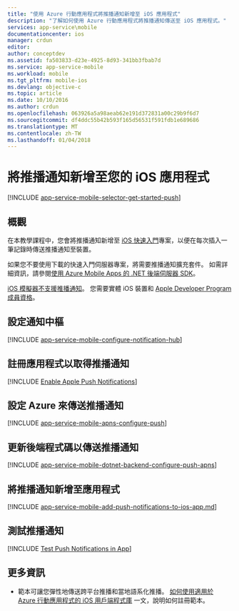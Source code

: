 ```yaml
---
title: "使用 Azure 行動應用程式將推播通知新增至 iOS 應用程式"
description: "了解如何使用 Azure 行動應用程式將推播通知傳送至 iOS 應用程式。"
services: app-service\mobile
documentationcenter: ios
manager: crdun
editor: 
author: conceptdev
ms.assetid: fa503833-d23e-4925-8d93-341bb3fbab7d
ms.service: app-service-mobile
ms.workload: mobile
ms.tgt_pltfrm: mobile-ios
ms.devlang: objective-c
ms.topic: article
ms.date: 10/10/2016
ms.author: crdun
ms.openlocfilehash: 063926a5a98aeab62e191d372831a00c29b9f6d7
ms.sourcegitcommit: df4ddc55b42b593f165d56531f591fdb1e689686
ms.translationtype: MT
ms.contentlocale: zh-TW
ms.lasthandoff: 01/04/2018
---
```

# <a name="add-push-notifications-to-your-ios-app"></a>將推播通知新增至您的 iOS 應用程式
[!INCLUDE [app-service-mobile-selector-get-started-push](../../includes/app-service-mobile-selector-get-started-push.md)]

## <a name="overview"></a>概觀
在本教學課程中，您會將推播通知新增至 [iOS 快速入門]專案，以便在每次插入一筆記錄時傳送推播通知至裝置。

如果您不要使用下載的快速入門伺服器專案，將需要推播通知擴充套件。 如需詳細資訊，請參閱[使用 Azure Mobile Apps 的 .NET 後端伺服器 SDK](app-service-mobile-dotnet-backend-how-to-use-server-sdk.md)。

[iOS 模擬器不支援推播通知](https://developer.apple.com/library/ios/documentation/IDEs/Conceptual/iOS_Simulator_Guide/TestingontheiOSSimulator.html)。 您需要實體 iOS 裝置和 [Apple Developer Program 成員資格](https://developer.apple.com/programs/ios/)。

## <a name="configure-hub"></a>設定通知中樞
[!INCLUDE [app-service-mobile-configure-notification-hub](../../includes/app-service-mobile-configure-notification-hub.md)]

## <a id="register"></a>註冊應用程式以取得推播通知
[!INCLUDE [Enable Apple Push Notifications](../../includes/enable-apple-push-notifications.md)]

## <a name="configure-azure-to-send-push-notifications"></a>設定 Azure 來傳送推播通知
[!INCLUDE [app-service-mobile-apns-configure-push](../../includes/app-service-mobile-apns-configure-push.md)]

## <a id="update-server"></a>更新後端程式碼以傳送推播通知
[!INCLUDE [app-service-mobile-dotnet-backend-configure-push-apns](../../includes/app-service-mobile-dotnet-backend-configure-push-apns.md)]

## <a id="add-push"></a>將推播通知新增至應用程式
[!INCLUDE [app-service-mobile-add-push-notifications-to-ios-app.md](../../includes/app-service-mobile-add-push-notifications-to-ios-app.md)]

## <a id="test"></a>測試推播通知
[!INCLUDE [Test Push Notifications in App](../../includes/test-push-notifications-in-app.md)]

## <a id="more"></a>更多資訊
* 範本可讓您彈性地傳送跨平台推播和當地語系化推播。 [如何使用適用於 Azure 行動應用程式的 iOS 用戶端程式庫](app-service-mobile-ios-how-to-use-client-library.md#templates) 一文，說明如何註冊範本。

<!-- Anchors.  -->

<!-- Images. -->

<!-- URLs. -->
[iOS 快速入門]: app-service-mobile-ios-get-started.md
